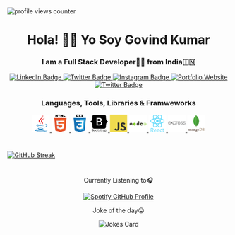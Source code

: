 
<img align="center" src="https://komarev.com/ghpvc/?username=g3vind&style=flat-square&color=blue" alt="profile views counter"/>
<h1 align="center" color="blue">
   Hola! 🙋‍♂️ Yo Soy Govind Kumar
</h1>
<h3 align="center">I am a Full Stack Developer👨‍💻 from India🇮🇳</h3>

<div id="badges" align="center">
  <a href="https://www.linkedin.com/in/g3vind/">
    <img src="https://img.shields.io/badge/LinkedIn-blue?style=for-the-badge&logo=linkedin&logoColor=white" alt="LinkedIn Badge"/>
  </a>
  <a href="https://twitter.com/g3vind">
    <img src="https://img.shields.io/badge/Twitter-blue?style=for-the-badge&logo=twitter&logoColor=white" alt="Twitter Badge"/>
  </a>
    <a href="https://www.instagram.com/govindxingh">
    <img src="https://img.shields.io/badge/Instagram-red?style=for-the-badge&logo=instagram&logoColor=white" alt="Instagram Badge"/>
  </a>
    <a href="https://govind-kumar.netlify.app/">
    <img src="https://img.shields.io/badge/Portfolio-blue?style=for-the-badge&logo=website&logoColor=white" alt="Portfolio Website"/>
  </a>
    <a href="mailto:g3vind@gmail.com">
    <img src="https://img.shields.io/badge/Gmail-red?style=for-the-badge&logo=gmail&logoColor=white" alt="Twitter Badge"/>
  </a>
</div>
<!-- <div id="header" align="center" height="110px" width="80px">
  <img src="https://media.giphy.com/media/CuuSHzuc0O166MRfjt/giphy.gif" width="500" height="350"/>
</div> -->
<h3 align="center">Languages, Tools, Libraries & Framweworks</h3> 

<div align="center"> 
    <a href="https://www.java.com">
        <img src="https://raw.githubusercontent.com/devicons/devicon/master/icons/java/java-original.svg" alt="Java" width="40" height="40" />
    </a>
    <a href="https://www.w3.org/html/">
    <img src="https://raw.githubusercontent.com/devicons/devicon/master/icons/html5/html5-original-wordmark.svg" alt="HTML5" width="40" height="40"/>
  </a>
  <a href="https://www.w3schools.com/css/">
    <img src="https://raw.githubusercontent.com/devicons/devicon/master/icons/css3/css3-original-wordmark.svg" alt="CSS3" width="40" height="40"/>
  </a>
  <a href="https://getbootstrap.com">
    <img src="https://raw.githubusercontent.com/devicons/devicon/master/icons/bootstrap/bootstrap-plain-wordmark.svg" alt="Bootstrap" width="40" height="40"/>
  </a>
  <a href="https://developer.mozilla.org/en-US/docs/Web/JavaScript">
    <img src="https://raw.githubusercontent.com/devicons/devicon/master/icons/javascript/javascript-original.svg" alt="JavaScript" width="40" height="40"/>
  </a>
  <a href="https://nodejs.org">
    <img src="https://raw.githubusercontent.com/devicons/devicon/master/icons/nodejs/nodejs-original-wordmark.svg" alt="Node.js" width="40" height="40"/>
  </a>
  <a href="https://reactjs.org/">
    <img src="https://raw.githubusercontent.com/devicons/devicon/master/icons/react/react-original-wordmark.svg" alt="React" width="40" height="40"/>
  </a>
  <a href="https://expressjs.com">
    <img src="https://raw.githubusercontent.com/devicons/devicon/master/icons/express/express-original-wordmark.svg" alt="Express.js" width="40" height="40"/>
  </a>
  <a href="https://www.mongodb.com/">
    <img src="https://raw.githubusercontent.com/devicons/devicon/master/icons/mongodb/mongodb-original-wordmark.svg" alt="MongoDB" width="40" height="40"/>
  </a>
</div>
<h1></h1>
<!-- <img align="left" height="180em" src="https://github-readme-stats.vercel.app/api/top-langs/?username=g3vind&layout=compact&theme=" alt="g3vind" /> -->
<!-- GitHub Streak Stats-->
<a href="https://git.io/streak-stats"><img src="https://streak-stats.demolab.com?user=g3vind&theme=highcontrast&hide_border=true&border_radius=6.6" alt="GitHub Streak" /></a>



<h1></h1>
<!-- HTML -->
<div align="center">
  <!-- Spotify -->
      <p>Currently Listening to🎧</p>
      <a href="https://spotify-github-profile.vercel.app/api/view?uid=31arpot7pba5g7e6kje5qgt5ogp4&redirect=true"> 
      <img src="https://spotify-github-profile.vercel.app/api/view?uid=31arpot7pba5g7e6kje5qgt5ogp4&cover_image=true&theme=default&show_offline=true&background_color=121212&interchange=false&bar_color=53b14f&bar_color_cover=true" alt="Spotify GitHub Profile"> 
</a> 
</div>


<!-- Jokes Card -->
 <div align="center">
    <p>Joke of the day😛</p>
     <img src="https://readme-jokes.vercel.app/api" alt="Jokes Card" />
 </div>
 <h1></h1>
  

